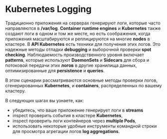 
# Kubernetes Logging #

Традиционно приложения на серверах генерируют логи, которые часто направляются в **/var/log**. **Container runtime engines** и **Kubernetes** также создают логи в одном и том же месте, но есть соображения, когда приложения масштабируются и реплицируются на многие **nodes** в кластере. В **API Kubernetes** есть техники для получения этих логов. Это надежные методы отладки **debugging** и выборочной проверки **spot checking**. Наблюдаемость производственного уровня включает **patterns**, которые используют **DaemonSets** и **Sidecars** для сбора и потоковой передачи этих **логов** в другие хранилища данных, оптимизированные для **persistence** и **queries**.

В этом сценарии рассматриваются основные методы проверки логов, сгенерированных **Kubernetes**, и **containers**, распределенных по вашему кластеру.

В следующих шагах вы узнаете, как:

- убедитесь, что ваше приложение генерирует логи в **streams**
- inspect проверить события в кластере **Kubernetes**,
- inspect проверить логи контейнеров через **multiple Pods**,
- использовать некоторые удобные инструменты командной строки для просмотра агрегации логов **log aggregations**.


